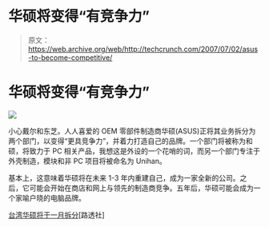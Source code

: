 # 华硕将变得“有竞争力”

> 原文：<https://web.archive.org/web/http://techcrunch.com/2007/07/02/asus-to-become-competitive/>

# 华硕将变得“有竞争力”

![](img/f2251090095a96158f4fa483b3e4f6cb.png)

小心戴尔和东芝。人人喜爱的 OEM 零部件制造商华硕(ASUS)正将其业务拆分为两个部门，以变得“更具竞争力”，并着力打造自己的品牌。一个部门将被称为和硕，将致力于 PC 相关产品，我想这是外设的一个花哨的词，而另一个部门专注于外壳制造，模块和非 PC 项目将被命名为 Unihan。

基本上，这意味着华硕将在未来 1-3 年内重建自己，成为一家全新的公司。之后，它可能会开始在商店和网上与领先的制造商竞争。五年后，华硕可能会成为一个家喻户晓的电脑品牌。

[台湾华硕将于一月拆分](https://web.archive.org/web/20210512155655/http://yahoo.reuters.com/news/articlehybrid.aspx?type=comktNews&storyID=urn:newsml:reuters.com:20070702:MTFH42528_2007-07-02_10-05-38_TP356612&pageNumber=1&imageid=&cap=&sz=13&WTModLoc=HybArt-C1-ArticlePage1)[路透社]